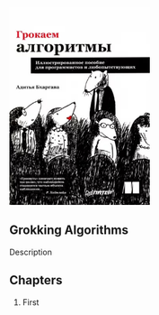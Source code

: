 <img src="https://github.com/dmitrymashkalo/GrokkingAlgorithms/blob/master/book_cover.jpg" alt="Book Cover" width="250" height="350">
<h2>Grokking Algorithms</h2>
Description

<h2>Chapters</h2>
<ol>
  <li>First</li>
</ol>
